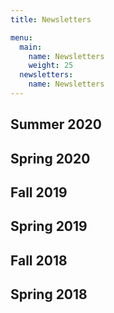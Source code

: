 ```yaml
---
title: Newsletters

menu:
  main:
    name: Newsletters
    weight: 25
  newsletters:
    name: Newsletters
---
```


## Summer 2020

<style type="text/css">
  .display_archive {
    font-size: 20px;
  }
  .campaign {
    line-height: 125%; 
    margin: 5px;
  }
</style>
<script language="javascript" src="//ucfacmw.us17.list-manage.com/generate-js/?u=0abd48373342e252edfcaf177&fid=9365&show=10" type="text/javascript"></script>


## Spring 2020

<style type="text/css">
  .display_archive {
    font-size: 20px;
  }
  .campaign {
    line-height: 125%; 
    margin: 5px;
  }
</style>
<script language="javascript" src="//ucfacmw.us17.list-manage.com/generate-js/?u=0abd48373342e252edfcaf177&fid=9341&show=10" type="text/javascript"></script>


## Fall 2019

<style type="text/css">
  .display_archive {
    font-size: 20px;
    }
  .campaign {
    line-height: 125%; margin: 5px;
  }
</style>
<script language="javascript" src="//ucfacmw.us17.list-manage.com/generate-js/?u=0abd48373342e252edfcaf177&fid=9337&show=10" type="text/javascript"></script>

## Spring 2019

<style type="text/css">
  .display_archive {
    font-size: 20px;
  }
  .campaign {
    line-height: 125%; 
    margin: 5px;
  }
</style>
<script language="javascript" src="//ucfacmw.us17.list-manage.com/generate-js/?u=0abd48373342e252edfcaf177&fid=9345&show=10" type="text/javascript"></script>

## Fall 2018

<style type="text/css">
  .display_archive {
    font-size: 20px;
  }
  .campaign {
    line-height: 125%; 
    margin: 5px;
  }
</style>
<script language="javascript" src="//ucfacmw.us17.list-manage.com/generate-js/?u=0abd48373342e252edfcaf177&fid=9349&show=10" type="text/javascript"></script>


## Spring 2018

<style type="text/css">
  .display_archive {
    font-size: 20px;
  }
  .campaign {
    line-height: 125%; 
    margin: 5px;
  }
</style>
<script language="javascript" src="//ucfacmw.us17.list-manage.com/generate-js/?u=0abd48373342e252edfcaf177&fid=9353&show=10" type="text/javascript"></script>
